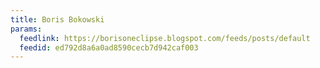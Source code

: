 ```yaml
---
title: Boris Bokowski
params:
  feedlink: https://borisoneclipse.blogspot.com/feeds/posts/default
  feedid: ed792d8a6a0ad8590cecb7d942caf003
---
```

